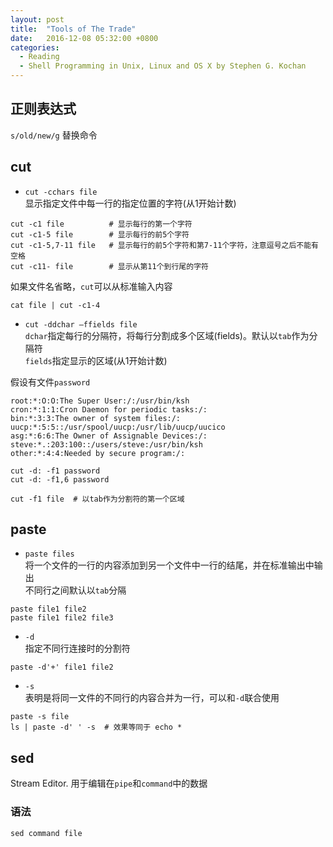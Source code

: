 ```yaml
---
layout: post
title:  "Tools of The Trade"
date:   2016-12-08 05:32:00 +0800
categories:
  - Reading
  - Shell Programming in Unix, Linux and OS X by Stephen G. Kochan
---
```


## 正则表达式

`s/old/new/g` 替换命令

## cut

* `cut -cchars file`  
显示指定文件中每一行的指定位置的字符(从1开始计数)  

```shell
cut -c1 file          # 显示每行的第一个字符
cut -c1-5 file        # 显示每行的前5个字符
cut -c1-5,7-11 file   # 显示每行的前5个字符和第7-11个字符，注意逗号之后不能有空格
cut -c11- file        # 显示从第11个到行尾的字符
```

如果文件名省略，`cut`可以从标准输入内容

```shell
cat file | cut -c1-4
```

* `cut -ddchar –ffields file`  
`dchar`指定每行的分隔符，将每行分割成多个区域(fields)。默认以`tab`作为分隔符  
`fields`指定显示的区域(从1开始计数)

假设有文件`password`

```
root:*:O:O:The Super User:/:/usr/bin/ksh
cron:*:1:1:Cron Daemon for periodic tasks:/:
bin:*:3:3:The owner of system files:/:
uucp:*:5:5::/usr/spool/uucp:/usr/lib/uucp/uucico
asg:*:6:6:The Owner of Assignable Devices:/:
steve:*.:203:100::/users/steve:/usr/bin/ksh
other:*:4:4:Needed by secure program:/:
```

```shell
cut -d: -f1 password
cut -d: -f1,6 password
```

```shell
cut -f1 file  # 以tab作为分割符的第一个区域
```

## paste

* `paste files`  
将一个文件的一行的内容添加到另一个文件中一行的结尾，并在标准输出中输出  
不同行之间默认以`tab`分隔

```shell
paste file1 file2
paste file1 file2 file3
```

* `-d`  
指定不同行连接时的分割符

```shell
paste -d'+' file1 file2
```

* `-s`  
表明是将同一文件的不同行的内容合并为一行，可以和`-d`联合使用

```shell
paste -s file
ls | paste -d' ' -s  # 效果等同于 echo *
```

## sed

Stream Editor. 用于编辑在`pipe`和`command`中的数据

### 语法

```shell
sed command file
```
